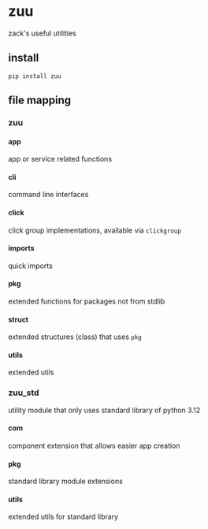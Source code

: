 # zuu
zack's useful utilities

## install
```
pip install zuu
```

## file mapping
### zuu

#### app
app or service related functions

#### cli
command line interfaces

#### click
click group implementations, available via `clickgroup`

#### imports
quick imports

#### pkg
extended functions for packages not from stdlib

#### struct
extended structures (class) that uses `pkg`

#### utils
extended utils

### zuu_std
utility module that only uses standard library of python 3.12

#### com
component extension that allows easier app creation

#### pkg
standard library module extensions

#### utils
extended utils for standard library